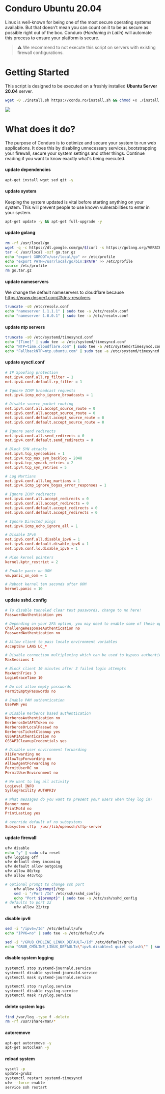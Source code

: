 # Conduro Ubuntu 20.04
Linux is well-known for being one of the most secure operating systems available. But that doesn't mean you can count on it to be as secure as possible right out of the box. Conduro (_Hardening in Latin_) will automate this process to ensure your platform is secure.

> ⚠ We recommend to not execute this script on servers with existing firewall configurations.

# Getting Started
This script is designed to be executed on a freshly installed **Ubuntu Server 20.04** server.

```bash
wget -O ./install.sh https://condu.ro/install.sh && chmod +x ./install.sh && sudo ./install.sh
```
![](https://i.imgur.com/RvdJQjU.gif)

# What does it do?
The purpose of Conduro is to optimize and secure your system to run web applications. It does this by disabling unnecessary services, bootstrapping your firewall, secure your system settings and other things. Continue reading if you want to know exactly what's being executed.

#### update dependencies
```bash
apt-get install wget sed git -y
```

#### update system
Keeping the system updated is vital before starting anything on your system. This will prevent people to use known vulnerabilities to enter in your system.
```bash
apt-get update -y && apt-get full-upgrade -y
```

#### update golang
```bash
rm -rf /usr/local/go
wget -q -c https://dl.google.com/go/$(curl -s https://golang.org/VERSION?m=text).linux-amd64.tar.gz -O go.tar.gz
tar -C /usr/local -xzf go.tar.gz
echo "export GOROOT=/usr/local/go" >> /etc/profile
echo "export PATH=/usr/local/go/bin:$PATH" >> /etc/profile
source /etc/profile
rm go.tar.gz
```

#### update nameservers
We change the default nameservers to cloudflare because https://www.dnsperf.com/#!dns-resolvers
```bash
truncate -s0 /etc/resolv.conf
echo "nameserver 1.1.1.1" | sudo tee -a /etc/resolv.conf
echo "nameserver 1.0.0.1" | sudo tee -a /etc/resolv.conf
```
#### update ntp servers
```bash
truncate -s0 /etc/systemd/timesyncd.conf
echo "[Time]" | sudo tee -a /etc/systemd/timesyncd.conf
echo "NTP=time.cloudflare.com" | sudo tee -a /etc/systemd/timesyncd.conf
echo "FallbackNTP=ntp.ubuntu.com" | sudo tee -a /etc/systemd/timesyncd.conf
```

#### update sysctl.conf
```conf
# IP Spoofing protection
net.ipv4.conf.all.rp_filter = 1
net.ipv4.conf.default.rp_filter = 1

# Ignore ICMP broadcast requests
net.ipv4.icmp_echo_ignore_broadcasts = 1

# Disable source packet routing
net.ipv4.conf.all.accept_source_route = 0
net.ipv6.conf.all.accept_source_route = 0 
net.ipv4.conf.default.accept_source_route = 0
net.ipv6.conf.default.accept_source_route = 0

# Ignore send redirects
net.ipv4.conf.all.send_redirects = 0
net.ipv4.conf.default.send_redirects = 0

# Block SYN attacks
net.ipv4.tcp_syncookies = 1
net.ipv4.tcp_max_syn_backlog = 2048
net.ipv4.tcp_synack_retries = 2
net.ipv4.tcp_syn_retries = 5

# Log Martians
net.ipv4.conf.all.log_martians = 1
net.ipv4.icmp_ignore_bogus_error_responses = 1

# Ignore ICMP redirects
net.ipv4.conf.all.accept_redirects = 0
net.ipv6.conf.all.accept_redirects = 0
net.ipv4.conf.default.accept_redirects = 0 
net.ipv6.conf.default.accept_redirects = 0

# Ignore Directed pings
net.ipv4.icmp_echo_ignore_all = 1

# Disable IPv6
net.ipv6.conf.all.disable_ipv6 = 1
net.ipv6.conf.default.disable_ipv6 = 1
net.ipv6.conf.lo.disable_ipv6 = 1

# Hide kernel pointers
kernel.kptr_restrict = 2

# Enable panic on OOM
vm.panic_on_oom = 1

# Reboot kernel ten seconds after OOM
kernel.panic = 10
```

#### update sshd_config
```conf
# To disable tunneled clear text passwords, change to no here!
PasswordAuthentication yes

# Depending on your 2FA option, you may need to enable some of these options, but they should be disabled by default
ChallengeResponseAuthentication no
PasswordAuthentication no

# Allow client to pass locale environment variables
AcceptEnv LANG LC_*

# Disable connection multiplexing which can be used to bypass authentication
MaxSessions 1

# Block client 10 minutes after 3 failed login attempts
MaxAuthTries 3
LoginGraceTime 10

# Do not allow empty passwords
PermitEmptyPasswords no

# Enable PAM authentication
UsePAM yes

# Disable Kerberos based authentication
KerberosAuthentication no
KerberosGetAFSToken no
KerberosOrLocalPasswd no
KerberosTicketCleanup yes
GSSAPIAuthentication no
GSSAPICleanupCredentials yes

# Disable user environment forwarding
X11Forwarding no
AllowTcpForwarding no
AllowAgentForwarding no
PermitUserRC no
PermitUserEnvironment no

# We want to log all activity
LogLevel INFO
SyslogFacility AUTHPRIV

# What messages do you want to present your users when they log in?
Banner none
PrintMotd no
PrintLastLog yes

# override default of no subsystems
Subsystem sftp  /usr/lib/openssh/sftp-server
```

#### update firewall
```bash
ufw disable
echo "y" | sudo ufw reset
ufw logging off
ufw default deny incoming
ufw default allow outgoing
ufw allow 80/tcp
ufw allow 443/tcp

# optional prompt to change ssh port
    ufw allow ${prompt}/tcp
    sed -i "/Port /Id" /etc/ssh/sshd_config
    echo "Port ${prompt}" | sudo tee -a /etc/ssh/sshd_config
# defaults to port 22
    ufw allow 22/tcp
```

#### disable ipv6
```bash
sed -i "/ipv6=/Id" /etc/default/ufw
echo "IPV6=no" | sudo tee -a /etc/default/ufw

sed -i "/GRUB_CMDLINE_LINUX_DEFAULT=/Id" /etc/default/grub
echo "GRUB_CMDLINE_LINUX_DEFAULT=\"ipv6.disable=1 quiet splash\"" | sudo tee -a /etc/default/grub
```


#### disable system logging
```bash
systemctl stop systemd-journald.service
systemctl disable systemd-journald.service
systemctl mask systemd-journald.service

systemctl stop rsyslog.service
systemctl disable rsyslog.service
systemctl mask rsyslog.service
```

#### delete system logs
```bash
find /var/log -type f -delete
rm -rf /usr/share/man/*
```

#### autoremove
```bash
apt-get autoremove -y
apt-get autoclean -y
```

#### reload system
```bash
sysctl -p
update-grub2
systemctl restart systemd-timesyncd
ufw --force enable
service ssh restart
```

